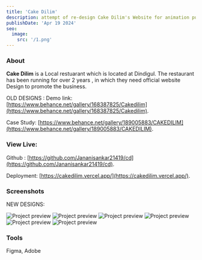 ```yaml
---
title: 'Cake Dilim'
description: attempt of re-design Cake Dilim's Website for animation purposes.
publishDate: 'Apr 19 2024'
seo:
  image:
    src: '/1.png'
---
```




### About

**Cake Dilim** is a Local restuarant which is located at Dindigul. The restaurant has been running for over 2 years , in which they need official website Design to promote the business.



OLD DESIGNS : 
Demo link:
[https://www.behance.net/gallery/168387825/Cakedilim](https://www.behance.net/gallery/168387825/Cakedilim).

Case Study:
[https://www.behance.net/gallery/189005883/CAKEDILIM](https://www.behance.net/gallery/189005883/CAKEDILIM).

### View Live:

Github : [https://github.com/Jananisankar21419/cd](https://github.com/Jananisankar21419/cd).

Deployment: [https://cakedilim.vercel.app/](https://cakedilim.vercel.app/).


### Screenshots
NEW DESIGNS: 


![Project preview](/1.png)
![Project preview](/2.png)
![Project preview](/3.png)
![Project preview](/4.png)
![Project preview](/8.png)
![Project preview](/9.png)
### Tools

Figma, Adobe

